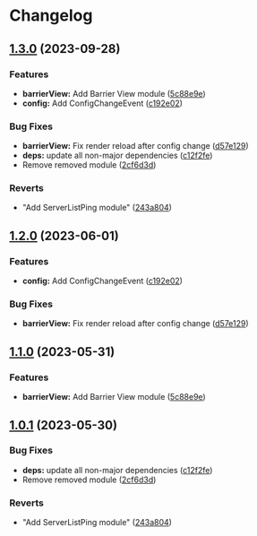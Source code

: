 # Changelog

## [1.3.0](https://github.com/walkerselby/UtilityMod/compare/v1.2.0...1.3.0) (2023-09-28)


### Features

* **barrierView:** Add Barrier View module ([5c88e9e](https://github.com/walkerselby/UtilityMod/commit/5c88e9e25de5376b6ad9715b1910379650076d52))
* **config:** Add ConfigChangeEvent ([c192e02](https://github.com/walkerselby/UtilityMod/commit/c192e0208455ec9d0c892bad883675d24ab81da3))


### Bug Fixes

* **barrierView:** Fix render reload after config change ([d57e129](https://github.com/walkerselby/UtilityMod/commit/d57e129540a1be2736834f7b2020e46b181e761d))
* **deps:** update all non-major dependencies ([c12f2fe](https://github.com/walkerselby/UtilityMod/commit/c12f2feb2d0d5df2868bcbc6edecaf9212dcd2b1))
* Remove removed module ([2cf6d3d](https://github.com/walkerselby/UtilityMod/commit/2cf6d3dc18b1a00e64c34b1de22f5f48d06f41c8))


### Reverts

* "Add ServerListPing module" ([243a804](https://github.com/walkerselby/UtilityMod/commit/243a804be4399b6117f2aebb51353905234c21e3))

## [1.2.0](https://github.com/Timmi6790/UtilityMod/compare/1.1.0...1.2.0) (2023-06-01)


### Features

* **config:** Add ConfigChangeEvent ([c192e02](https://github.com/Timmi6790/UtilityMod/commit/c192e0208455ec9d0c892bad883675d24ab81da3))


### Bug Fixes

* **barrierView:** Fix render reload after config change ([d57e129](https://github.com/Timmi6790/UtilityMod/commit/d57e129540a1be2736834f7b2020e46b181e761d))

## [1.1.0](https://github.com/Timmi6790/UtilityMod/compare/1.0.1...1.1.0) (2023-05-31)


### Features

* **barrierView:** Add Barrier View module ([5c88e9e](https://github.com/Timmi6790/UtilityMod/commit/5c88e9e25de5376b6ad9715b1910379650076d52))

## [1.0.1](https://github.com/Timmi6790/UtilityMod/compare/1.0.0...1.0.1) (2023-05-30)


### Bug Fixes

* **deps:** update all non-major dependencies ([c12f2fe](https://github.com/Timmi6790/UtilityMod/commit/c12f2feb2d0d5df2868bcbc6edecaf9212dcd2b1))
* Remove removed module ([2cf6d3d](https://github.com/Timmi6790/UtilityMod/commit/2cf6d3dc18b1a00e64c34b1de22f5f48d06f41c8))


### Reverts

* "Add ServerListPing module" ([243a804](https://github.com/Timmi6790/UtilityMod/commit/243a804be4399b6117f2aebb51353905234c21e3))
